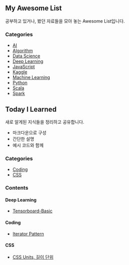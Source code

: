 ## My Awesome List

 공부하고 있거나, 봤던 자료들을 모아 놓는 Awesome List입니다.

### Categories

- [AI](https://github.com/DongjunLee/TIL-MAL/blob/master/AI/Awesome-AI.md)
- [Algorithm](https://github.com/DongjunLee/TIL-MAL/blob/master/Algorithm/Awesome-AIgorithm.md)
- [Data Science](https://github.com/DongjunLee/TIL-MAL/blob/master/Data%20Science/Awesome-Data-Science.md)
- [Deep Learning](https://github.com/DongjunLee/TIL-MAL/blob/master/Deep%20Learning/Awesome-Deep-Learning.md)
- [JavaScript](https://github.com/DongjunLee/TIL-MAL/blob/master/JavaScript/Awesome-JavaScript.md)
- [Kaggle](https://github.com/DongjunLee/TIL-MAL/blob/master/Kaggle/Awesome-Kaggle.md)
- [Machine Learning](https://github.com/DongjunLee/TIL-MAL/blob/master/Machine%20Learning/Awesome-Machine-Learning.md)
- [Python](https://github.com/DongjunLee/TIL-MAL/blob/master/Python/Awesome-Python.md)
- [Scala](https://github.com/DongjunLee/TIL-MAL/blob/master/Scala/Awesome-Scala.md)
- [Spark](https://github.com/DongjunLee/TIL-MAL/blob/master/Spark/Awesome-Spark.md)

## Today I Learned

새로 알게된 지식들을 정리하고 공유합니다.  

- 마크다운으로 구성
- 간단한 설명
- 예시 코드와 함께

### Categories

- [Coding](https://github.com/DongjunLee/TIL-MAL#coding)
- [CSS](https://github.com/DongjunLee/TIL-MAL#css)

### Contents

#### Deep Learning
- [Tensorboard-Basic](https://github.com/DongjunLee/TIL-MAL/blob/master/Deep%20Learning/Tensorboard-Basic.md)

#### Coding
- [Iterator Pattern](https://github.com/DongjunLee/TIL-MAL/blob/master/Code/Iterator.md)

#### CSS
- [CSS Units, 길이 단위](https://github.com/DongjunLee/TIL-MAL/blob/master/CSS/CSS_Units.md)
